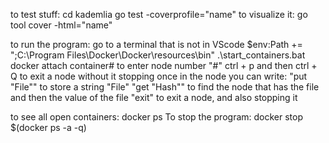 to test stuff:
cd kademlia
go test -coverprofile="name"
to visualize it:
go tool cover -html="name"



to run the program:
go to a terminal that is not in VScode
$env:Path += ";C:\Program Files\Docker\Docker\resources\bin"
.\start_containers.bat
docker attach container# to enter node number "#"
ctrl + p and then ctrl + Q to exit a node without it stopping
once in the node you can write:
"put "File"" to store a string "File"
"get "Hash"" to find the node that has the file and then the value of the file
"exit" to exit a node, and also stopping it

to see all open containers:
docker ps 
To stop the program: 
docker stop $(docker ps -a -q)
